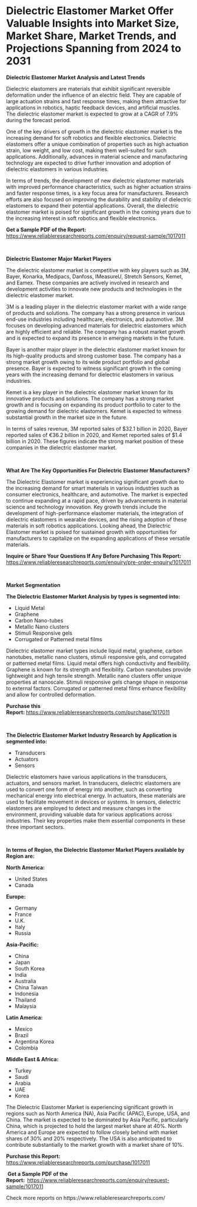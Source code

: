 <p><h1>Dielectric Elastomer Market Offer Valuable Insights into Market Size, Market Share, Market Trends, and Projections Spanning from 2024 to 2031</h1></p><p><strong>Dielectric Elastomer Market Analysis and Latest Trends</strong></p>
<p><p>Dielectric elastomers are materials that exhibit significant reversible deformation under the influence of an electric field. They are capable of large actuation strains and fast response times, making them attractive for applications in robotics, haptic feedback devices, and artificial muscles. The dielectric elastomer market is expected to grow at a CAGR of 7.9% during the forecast period.</p><p>One of the key drivers of growth in the dielectric elastomer market is the increasing demand for soft robotics and flexible electronics. Dielectric elastomers offer a unique combination of properties such as high actuation strain, low weight, and low cost, making them well-suited for such applications. Additionally, advances in material science and manufacturing technology are expected to drive further innovation and adoption of dielectric elastomers in various industries.</p><p>In terms of trends, the development of new dielectric elastomer materials with improved performance characteristics, such as higher actuation strains and faster response times, is a key focus area for manufacturers. Research efforts are also focused on improving the durability and stability of dielectric elastomers to expand their potential applications. Overall, the dielectric elastomer market is poised for significant growth in the coming years due to the increasing interest in soft robotics and flexible electronics.</p></p>
<p><strong>Get a Sample PDF of the Report:&nbsp;</strong> <a href="https://www.reliableresearchreports.com/enquiry/request-sample/1017011">https://www.reliableresearchreports.com/enquiry/request-sample/1017011</a></p>
<p>&nbsp;</p>
<p><strong>Dielectric Elastomer Major Market Players</strong></p>
<p><p>The dielectric elastomer market is competitive with key players such as 3M, Bayer, Konarka, Medipacs, Danfoss, IMeasureU, Stretch Sensors, Kemet, and Eamex. These companies are actively involved in research and development activities to innovate new products and technologies in the dielectric elastomer market.</p><p>3M is a leading player in the dielectric elastomer market with a wide range of products and solutions. The company has a strong presence in various end-use industries including healthcare, electronics, and automotive. 3M focuses on developing advanced materials for dielectric elastomers which are highly efficient and reliable. The company has a robust market growth and is expected to expand its presence in emerging markets in the future.</p><p>Bayer is another major player in the dielectric elastomer market known for its high-quality products and strong customer base. The company has a strong market growth owing to its wide product portfolio and global presence. Bayer is expected to witness significant growth in the coming years with the increasing demand for dielectric elastomers in various industries.</p><p>Kemet is a key player in the dielectric elastomer market known for its innovative products and solutions. The company has a strong market growth and is focusing on expanding its product portfolio to cater to the growing demand for dielectric elastomers. Kemet is expected to witness substantial growth in the market size in the future.</p><p>In terms of sales revenue, 3M reported sales of $32.1 billion in 2020, Bayer reported sales of €36.2 billion in 2020, and Kemet reported sales of $1.4 billion in 2020. These figures indicate the strong market position of these companies in the dielectric elastomer market.</p></p>
<p>&nbsp;</p>
<p><strong>What Are The Key Opportunities For Dielectric Elastomer Manufacturers?</strong></p>
<p><p>The Dielectric Elastomer market is experiencing significant growth due to the increasing demand for smart materials in various industries such as consumer electronics, healthcare, and automotive. The market is expected to continue expanding at a rapid pace, driven by advancements in material science and technology innovation. Key growth trends include the development of high-performance elastomer materials, the integration of dielectric elastomers in wearable devices, and the rising adoption of these materials in soft robotics applications. Looking ahead, the Dielectric Elastomer market is poised for sustained growth with opportunities for manufacturers to capitalize on the expanding applications of these versatile materials.</p></p>
<p><strong>Inquire or Share Your Questions If Any Before Purchasing This Report:</strong> <a href="https://www.reliableresearchreports.com/enquiry/pre-order-enquiry/1017011">https://www.reliableresearchreports.com/enquiry/pre-order-enquiry/1017011</a></p>
<p>&nbsp;</p>
<p><strong>Market Segmentation</strong></p>
<p><strong>The Dielectric Elastomer Market Analysis by types is segmented into:</strong></p>
<p><ul><li>Liquid Metal</li><li>Graphene</li><li>Carbon Nano-tubes</li><li>Metallic Nano clusters</li><li>Stimuli Responsive gels</li><li>Corrugated or Patterned metal films</li></ul></p>
<p><p>Dielectric elastomer market types include liquid metal, graphene, carbon nanotubes, metallic nano clusters, stimuli responsive gels, and corrugated or patterned metal films. Liquid metal offers high conductivity and flexibility. Graphene is known for its strength and flexibility. Carbon nanotubes provide lightweight and high tensile strength. Metallic nano clusters offer unique properties at nanoscale. Stimuli responsive gels change shape in response to external factors. Corrugated or patterned metal films enhance flexibility and allow for controlled deformation.</p></p>
<p><strong>Purchase this Report:&nbsp;</strong><a href="https://www.reliableresearchreports.com/purchase/1017011">https://www.reliableresearchreports.com/purchase/1017011</a></p>
<p>&nbsp;</p>
<p><strong>The Dielectric Elastomer Market Industry Research by Application is segmented into:</strong></p>
<p><ul><li>Transducers</li><li>Actuators</li><li>Sensors</li></ul></p>
<p><p>Dielectric elastomers have various applications in the transducers, actuators, and sensors market. In transducers, dielectric elastomers are used to convert one form of energy into another, such as converting mechanical energy into electrical energy. In actuators, these materials are used to facilitate movement in devices or systems. In sensors, dielectric elastomers are employed to detect and measure changes in the environment, providing valuable data for various applications across industries. Their key properties make them essential components in these three important sectors.</p></p>
<p>&nbsp;</p>
<p><strong>In terms of Region, the Dielectric Elastomer Market Players available by Region are:</strong></p>
<p>
    <p> <strong> North America: </strong>
        <ul>
            <li>United States</li>
            <li>Canada</li>
        </ul>
        </p> 
    <p> <strong> Europe: </strong>
        <ul>
            <li>Germany</li>
            <li>France</li>
            <li>U.K.</li>
            <li>Italy</li>
            <li>Russia</li>
        </ul>
        </p> 
    <p> <strong> Asia-Pacific: </strong>
        <ul>
            <li>China</li>
            <li>Japan</li>
            <li>South Korea</li>
            <li>India</li>
            <li>Australia</li>
            <li>China Taiwan</li>
            <li>Indonesia</li>
            <li>Thailand</li>
            <li>Malaysia</li>
        </ul>
        </p> 
    <p> <strong> Latin America: </strong>
        <ul>
            <li>Mexico</li>
            <li>Brazil</li>
            <li>Argentina Korea</li>
            <li>Colombia</li>
        </ul>
        </p> 
    <p> <strong> Middle East & Africa: </strong>
        <ul>
            <li>Turkey</li>
            <li>Saudi</li>
            <li>Arabia</li>
            <li>UAE</li>
            <li>Korea</li>
        </ul>
    </p>
    </p>
<p><p>The Dielectric Elastomer Market is experiencing significant growth in regions such as North America (NA), Asia Pacific (APAC), Europe, USA, and China. The market is expected to be dominated by Asia Pacific, particularly China, which is projected to hold the largest market share at 40%. North America and Europe are expected to follow closely behind with market shares of 30% and 20% respectively. The USA is also anticipated to contribute substantially to the market growth with a market share of 10%.</p></p>
<p><strong>Purchase this Report: </strong><a href="https://www.reliableresearchreports.com/purchase/1017011">https://www.reliableresearchreports.com/purchase/1017011</a></p>
<p>&nbsp;<strong>Get a Sample PDF of the Report:&nbsp;&nbsp;</strong><a href="https://www.reliableresearchreports.com/enquiry/request-sample/1017011">https://www.reliableresearchreports.com/enquiry/request-sample/1017011</a></p>
<p><strong></strong></p>
<p>Check more reports on https://www.reliableresearchreports.com/</p>